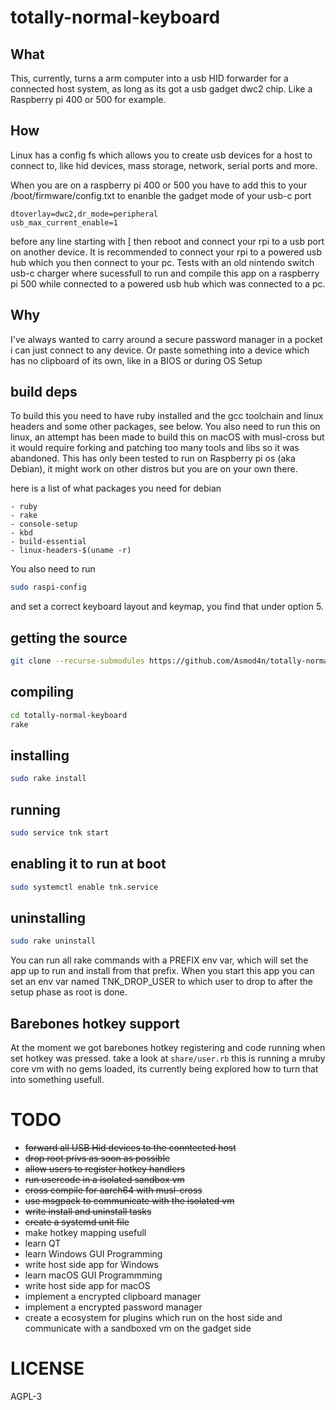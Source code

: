 # totally-normal-keyboard
What
----
This, currently, turns a arm computer into a usb HID forwarder for a connected host system, as long as its got a usb gadget dwc2 chip.
Like a Raspberry pi 400 or 500 for example.

How
---
Linux has a config fs which allows you to create usb devices for a host to connect to, like hid devices, mass storage, network, serial ports and more.

When you are on a raspberry pi 400 or 500 you have to add this to your /boot/firmware/config.txt to enanble the gadget mode of your usb-c port
```
dtoverlay=dwc2,dr_mode=peripheral
usb_max_current_enable=1
```
before any line starting with [
then reboot and connect your rpi to a usb port on another device.
It is recommended to connect your rpi to a powered usb hub which you then connect to your pc.
Tests with an old nintendo switch usb-c charger where sucessfull to run and compile this app on a raspberry pi 500 while connected to a powered usb hub which was connected to a pc.

Why
---
I've always wanted to carry around a secure password manager in a pocket i can just connect to any device.
Or paste something into a device which has no clipboard of its own, like in a BIOS or during OS Setup


build deps
----------
To build this you need to have ruby installed and the gcc toolchain and linux headers and some other packages, see below.
You also need to run this on linux, an attempt has been made to build this on macOS with musl-cross but it would require forking and patching too many tools and libs so it was abandoned.
This has only been tested to run on Raspberry pi os (aka Debian), it might work on other distros but you are on your own there.

here is a list of what packages you need for debian
```
- ruby
- rake
- console-setup
- kbd
- build-essential
- linux-headers-$(uname -r)
```

You also need to run
```sh
sudo raspi-config
```

and set a correct keyboard layout and keymap, you find that under option 5.

getting the source
------------------
```sh
git clone --recurse-submodules https://github.com/Asmod4n/totally-normal-keyboard
```

compiling
---------
```sh
cd totally-normal-keyboard
rake
```

installing
----------
```sh
sudo rake install
```

running
-------
```sh
sudo service tnk start
```

enabling it to run at boot
--------------------------
```sh
sudo systemctl enable tnk.service
```

uninstalling
------------
```sh
sudo rake uninstall
```

You can run all rake commands with a PREFIX env var, which will set the app up to run and install from that prefix.
When you start this app you can set an env var named TNK_DROP_USER to which user to drop to after the setup phase as root is done.

Barebones hotkey support
------------------------
At the moment we got barebones hotkey registering and code running when set hotkey was pressed.
take a look at ```share/user.rb``` this is running a mruby core vm with no gems loaded, its currently being explored how to turn that into something usefull.


TODO
====
- ~~forward all USB Hid devices to the conntected host~~
- ~~drop root privs as soon as possible~~
- ~~allow users to register hotkey handlers~~
- ~~run usercode in a isolated sandbox vm~~
- ~~cross compile for aarch64 with musl-cross~~
- ~~use msgpack to communicate with the isolated vm~~
- ~~write install and uninstall tasks~~
- ~~create a systemd unit file~~
- make hotkey mapping usefull
- learn QT
- learn Windows GUI Programming
- write host side app for Windows
- learn macOS GUI Programmming
- write host side app for macOS
- implement a encrypted clipboard manager
- implement a encrypted password manager
- create a ecosystem for plugins which run on the host side and communicate with a sandboxed vm on the gadget side

LICENSE
=======
AGPL-3